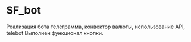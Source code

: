 # SF_bot
Реализация бота телеграмма, конвектор валюты, использование API, telebot 
Выполнен функционал кнопки.
